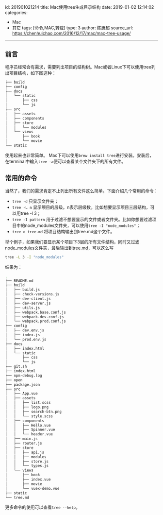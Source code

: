 id: 201901021214
title: Mac使用tree生成目录结构
date: 2019-01-02 12:14:02
categories: 
- Mac
- 其它
tags: [命令,MAC,转载]
type: 3
author: 陈惠超
source_url: https://chenhuichao.com/2016/12/17/mac/mac-tree-usage/
---------
## 前言
程序员经常会有需求，需要列出项目的结构树。Mac或者Linux下可以使用tree列出项目结构，如下图这种：
```bash
├── build
├── config
├── docs
│   └── static
│       ├── css
│       └── js
├── src
│   ├── assets
│   ├── components
│   ├── store
│   │   └── modules
│   └── views
│       ├── book
│       └── movie
└── static
```
使用起来也非常简单。
Mac下可以使用`brew install tree`进行安装。安装后，在terminal中输入`tree -a`便可以查看某个文件夹下的所有文件。

## 常用的命令
当然了，我们的需求肯定不止列出所有文件这么简单。下面介绍几个常用的命令：

* `tree -d` 只显示文件夹；
* `tree -L n` 显示项目的层级。n表示层级数。比如想要显示项目三层结构，可以用tree -l 3；
* `tree -I pattern` 用于过滤不想要显示的文件或者文件夹。比如你想要过滤项目中的node_modules文件夹，可以使用`tree -I "node_modules"`；
* `tree > tree.md` 将项目结构输出到tree.md这个文件。

举个例子，如果我们要显示某个项目下3层的所有文件结构，同时又过滤node_modules文件夹，最后输出到tree.md，可以这么写
```bash
tree -L 3 -I "node_modules"
```
结果为：
```bash
.
├── README.md
├── build
│   ├── build.js
│   ├── check-versions.js
│   ├── dev-client.js
│   ├── dev-server.js
│   ├── utils.js
│   ├── webpack.base.conf.js
│   ├── webpack.dev.conf.js
│   └── webpack.prod.conf.js
├── config
│   ├── dev.env.js
│   ├── index.js
│   └── prod.env.js
├── docs
│   ├── index.html
│   └── static
│       ├── css
│       └── js
├── git.sh
├── index.html
├── npm-debug.log
├── open
├── package.json
├── src
│   ├── App.vue
│   ├── assets
│   │   ├── list.scss
│   │   ├── logo.png
│   │   ├── search-btn.png
│   │   └── style.scss
│   ├── components
│   │   ├── Hello.vue
│   │   ├── Spinner.vue
│   │   └── header.vue
│   ├── main.js
│   ├── router.js
│   ├── store
│   │   ├── api.js
│   │   ├── modules
│   │   ├── store.js
│   │   └── types.js
│   └── views
│       ├── book
│       ├── index.vue
│       ├── movie
│       └── vuex-demo.vue
├── static
└── tree.md
```
更多命令的使用可以查看`tree --help`。